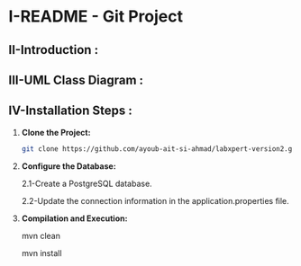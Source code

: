# I-README - Git Project

## II-Introduction :

## III-UML Class Diagram :

## IV-Installation Steps :

1. **Clone the Project:**
    ```bash 
    git clone https://github.com/ayoub-ait-si-ahmad/labxpert-version2.git.
2. **Configure the Database:**

    2.1-Create a PostgreSQL database. 

    2.2-Update the connection information in the application.properties file.

3. **Compilation and Execution:**

    mvn clean
    
    mvn install
